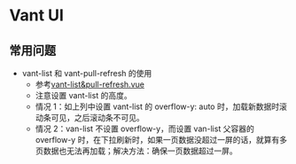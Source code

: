 # Vant UI

## 常用问题

- vant-list 和 vant-pull-refresh 的使用
  - 参考[vant-list&pull-refresh.vue](./vant-list&pull-refresh.vue)
  - 注意设置 vant-list 的高度。
  - 情况 1：如上列中设置 vant-list 的 overflow-y: auto 时，加载新数据时滚动条可见，之后滚动条不可见。
  - 情况 2：van-list 不设置 overflow-y，而设置 van-list 父容器的 overflow-y 时，在下拉刷新时，如果一页数据没超过一屏的话，就算有多页数据也无法再加载；解决方法：确保一页数据超过一屏。
